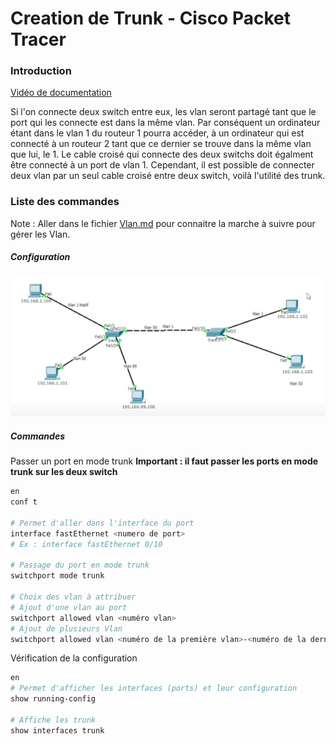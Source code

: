 # Creation de Trunk - Cisco Packet Tracer

### Introduction 

[Vidéo de documentation](https://www.youtube.com/watch?v=pOOIiBQ5Hjs)

Si l'on connecte deux switch entre eux, les vlan seront partagé tant que le port qui les connecte est dans la même vlan. Par conséquent un ordinateur étant dans le vlan 1 du routeur 1 pourra accéder, à un ordinateur qui est connecté à un routeur 2 tant que ce dernier se trouve dans la même vlan que lui, le 1. Le cable croisé qui connecte des deux switchs doit égalment être connecté à un port de vlan 1.
Cependant, il est possible de connecter deux vlan par un seul cable croisé entre deux switch, voilà l'utilité des trunk.

### Liste des commandes

Note : Aller dans le fichier [Vlan.md](./Vlan.md) pour connaitre la marche à suivre pour gérer les Vlan.

##### Configuration
![Vlan Diagramme](../Ressources/img/TrunkDiag.png)

##### Commandes

Passer un port en mode trunk
**Important : il faut passer les ports en mode trunk sur les deux switch**

```sh
en
conf t

# Permet d'aller dans l'interface du port
interface fastEthernet <numero de port>
# Ex : interface fastEthernet 0/10

# Passage du port en mode trunk
switchport mode trunk

# Choix des vlan à attribuer
# Ajout d'une vlan au port
switchport allowed vlan <numéro vlan>
# Ajout de plusieurs Vlan
switchport allowed vlan <numéro de la première vlan>-<numéro de la dernière vlan>
```

Vérification de la configuration
```sh
en
# Permet d'afficher les interfaces (ports) et leur configuration
show running-config

# Affiche les trunk
show interfaces trunk
```
